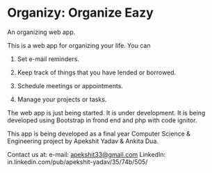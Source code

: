 Organizy: Organize Eazy
========

An organizing web app.

This is a web app for organizing your life. You can

1) Set e-mail reminders.

2) Keep track of things that you have lended or borrowed.

3) Schedule meetings or appointments.

4) Manage your projects or tasks.

The web app is just being started. It is under development. It is being developed using Bootstrap in frond end and php with code ignitor.

This app is being developed as a final year Computer Science & Engineering project by Apekshit Yadav & Ankita Dua.

Contact us at: e-mail: apekshit33@gmail.com
LinkedIn: in.linkedin.com/pub/apekshit-yadav/35/74b/505/
